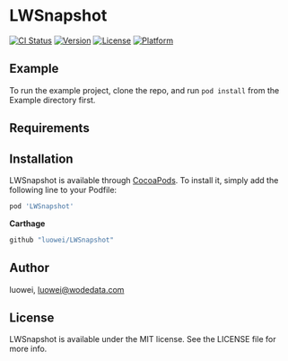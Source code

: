 # LWSnapshot

[![CI Status](https://img.shields.io/travis/luowei/LWSnapshot.svg?style=flat)](https://travis-ci.org/luowei/LWSnapshot)
[![Version](https://img.shields.io/cocoapods/v/LWSnapshot.svg?style=flat)](https://cocoapods.org/pods/LWSnapshot)
[![License](https://img.shields.io/cocoapods/l/LWSnapshot.svg?style=flat)](https://cocoapods.org/pods/LWSnapshot)
[![Platform](https://img.shields.io/cocoapods/p/LWSnapshot.svg?style=flat)](https://cocoapods.org/pods/LWSnapshot)

## Example

To run the example project, clone the repo, and run `pod install` from the Example directory first.

## Requirements

## Installation

LWSnapshot is available through [CocoaPods](https://cocoapods.org). To install
it, simply add the following line to your Podfile:

```ruby
pod 'LWSnapshot'
```

**Carthage**
```ruby
github "luowei/LWSnapshot"
```

## Author

luowei, luowei@wodedata.com

## License

LWSnapshot is available under the MIT license. See the LICENSE file for more info.
